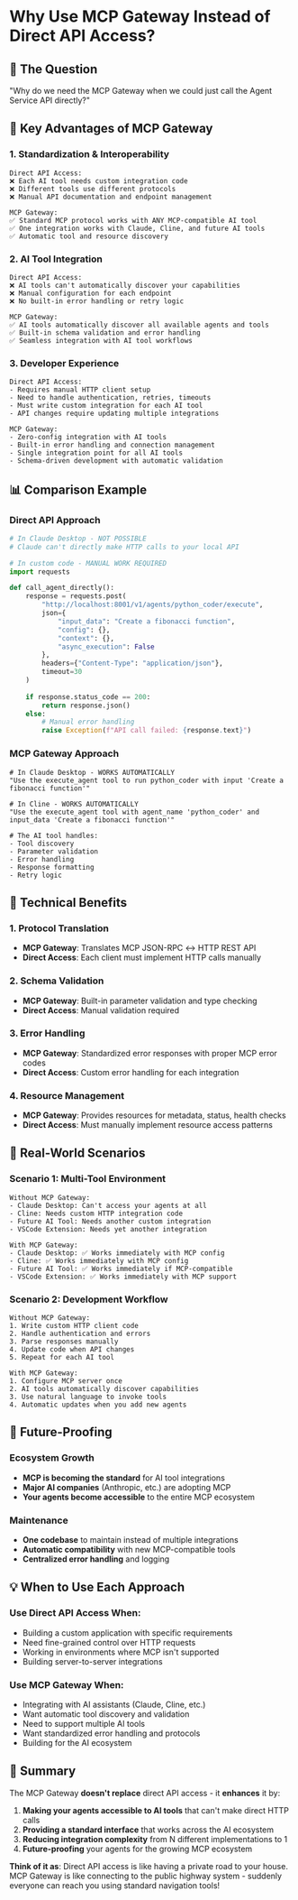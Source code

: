 # Why Use MCP Gateway Instead of Direct API Access?

## 🤔 The Question
"Why do we need the MCP Gateway when we could just call the Agent Service API directly?"

## 🎯 Key Advantages of MCP Gateway

### 1. **Standardization & Interoperability**
```
Direct API Access:
❌ Each AI tool needs custom integration code
❌ Different tools use different protocols
❌ Manual API documentation and endpoint management

MCP Gateway:
✅ Standard MCP protocol works with ANY MCP-compatible AI tool
✅ One integration works with Claude, Cline, and future AI tools
✅ Automatic tool and resource discovery
```

### 2. **AI Tool Integration**
```
Direct API Access:
❌ AI tools can't automatically discover your capabilities
❌ Manual configuration for each endpoint
❌ No built-in error handling or retry logic

MCP Gateway:
✅ AI tools automatically discover all available agents and tools
✅ Built-in schema validation and error handling
✅ Seamless integration with AI tool workflows
```

### 3. **Developer Experience**
```
Direct API Access:
- Requires manual HTTP client setup
- Need to handle authentication, retries, timeouts
- Must write custom integration for each AI tool
- API changes require updating multiple integrations

MCP Gateway:
- Zero-config integration with AI tools
- Built-in error handling and connection management
- Single integration point for all AI tools
- Schema-driven development with automatic validation
```

## 📊 Comparison Example

### Direct API Approach
```python
# In Claude Desktop - NOT POSSIBLE
# Claude can't directly make HTTP calls to your local API

# In custom code - MANUAL WORK REQUIRED
import requests

def call_agent_directly():
    response = requests.post(
        "http://localhost:8001/v1/agents/python_coder/execute",
        json={
            "input_data": "Create a fibonacci function",
            "config": {},
            "context": {},
            "async_execution": False
        },
        headers={"Content-Type": "application/json"},
        timeout=30
    )
    
    if response.status_code == 200:
        return response.json()
    else:
        # Manual error handling
        raise Exception(f"API call failed: {response.text}")
```

### MCP Gateway Approach
```
# In Claude Desktop - WORKS AUTOMATICALLY
"Use the execute_agent tool to run python_coder with input 'Create a fibonacci function'"

# In Cline - WORKS AUTOMATICALLY  
"Use the execute_agent tool with agent_name 'python_coder' and input_data 'Create a fibonacci function'"

# The AI tool handles:
- Tool discovery
- Parameter validation
- Error handling
- Response formatting
- Retry logic
```

## 🔧 Technical Benefits

### 1. **Protocol Translation**
- **MCP Gateway**: Translates MCP JSON-RPC ↔ HTTP REST API
- **Direct Access**: Each client must implement HTTP calls manually

### 2. **Schema Validation**
- **MCP Gateway**: Built-in parameter validation and type checking
- **Direct Access**: Manual validation required

### 3. **Error Handling**
- **MCP Gateway**: Standardized error responses with proper MCP error codes
- **Direct Access**: Custom error handling for each integration

### 4. **Resource Management**
- **MCP Gateway**: Provides resources for metadata, status, health checks
- **Direct Access**: Must manually implement resource access patterns

## 🌟 Real-World Scenarios

### Scenario 1: Multi-Tool Environment
```
Without MCP Gateway:
- Claude Desktop: Can't access your agents at all
- Cline: Needs custom HTTP integration code
- Future AI Tool: Needs another custom integration
- VSCode Extension: Needs yet another integration

With MCP Gateway:
- Claude Desktop: ✅ Works immediately with MCP config
- Cline: ✅ Works immediately with MCP config  
- Future AI Tool: ✅ Works immediately if MCP-compatible
- VSCode Extension: ✅ Works immediately with MCP support
```

### Scenario 2: Development Workflow
```
Without MCP Gateway:
1. Write custom HTTP client code
2. Handle authentication and errors
3. Parse responses manually
4. Update code when API changes
5. Repeat for each AI tool

With MCP Gateway:
1. Configure MCP server once
2. AI tools automatically discover capabilities
3. Use natural language to invoke tools
4. Automatic updates when you add new agents
```

## 🚀 Future-Proofing

### Ecosystem Growth
- **MCP is becoming the standard** for AI tool integrations
- **Major AI companies** (Anthropic, etc.) are adopting MCP
- **Your agents become accessible** to the entire MCP ecosystem

### Maintenance
- **One codebase** to maintain instead of multiple integrations
- **Automatic compatibility** with new MCP-compatible tools
- **Centralized error handling** and logging

## 💡 When to Use Each Approach

### Use Direct API Access When:
- Building a custom application with specific requirements
- Need fine-grained control over HTTP requests
- Working in environments where MCP isn't supported
- Building server-to-server integrations

### Use MCP Gateway When:
- Integrating with AI assistants (Claude, Cline, etc.)
- Want automatic tool discovery and validation
- Need to support multiple AI tools
- Want standardized error handling and protocols
- Building for the AI ecosystem

## 🎯 Summary

The MCP Gateway **doesn't replace** direct API access - it **enhances** it by:

1. **Making your agents accessible to AI tools** that can't make direct HTTP calls
2. **Providing a standard interface** that works across the AI ecosystem  
3. **Reducing integration complexity** from N different implementations to 1
4. **Future-proofing** your agents for the growing MCP ecosystem

**Think of it as**: Direct API access is like having a private road to your house. MCP Gateway is like connecting to the public highway system - suddenly everyone can reach you using standard navigation tools!
